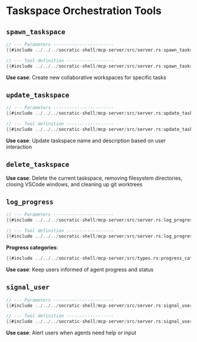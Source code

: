 # Taskspace Orchestration Tools

## `spawn_taskspace`

```rust
// --- Parameters -----------------------
{{#include ../../../socratic-shell/mcp-server/src/server.rs:spawn_taskspace_params}}

// --- Tool definition ------------------
{{#include ../../../socratic-shell/mcp-server/src/server.rs:spawn_taskspace_tool}}
```

**Use case**: Create new collaborative workspaces for specific tasks

## `update_taskspace`

```rust
// --- Parameters -----------------------
{{#include ../../../socratic-shell/mcp-server/src/server.rs:update_taskspace_params}}

// --- Tool definition ------------------
{{#include ../../../socratic-shell/mcp-server/src/server.rs:update_taskspace_tool}}
```

**Use case**: Update taskspace name and description based on user interaction

## `delete_taskspace`

**Use case**: Delete the current taskspace, removing filesystem directories, closing VSCode windows, and cleaning up git worktrees

## `log_progress`

```rust
// --- Parameters -----------------------
{{#include ../../../socratic-shell/mcp-server/src/server.rs:log_progress_params}}

// --- Tool definition ------------------
{{#include ../../../socratic-shell/mcp-server/src/server.rs:log_progress_tool}}
```

**Progress categories**:

```rust
{{#include ../../../socratic-shell/mcp-server/src/types.rs:progress_category}}
```

**Use case**: Keep users informed of agent progress and status

## `signal_user`

```rust
// --- Parameters -----------------------
{{#include ../../../socratic-shell/mcp-server/src/server.rs:signal_user_params}}

// --- Tool definition ------------------
{{#include ../../../socratic-shell/mcp-server/src/server.rs:signal_user_tool}}
```

**Use case**: Alert users when agents need help or input
